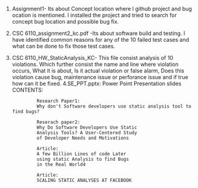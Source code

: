 1. Assignment1- Its about Concept location where I github project and bug ocation is mentioned. I installed the project and tried to search for concept bug location and possible bug fix.
2. CSC 6110_assignment2_kc.pdf -Its about software build and testing. I have identified common reasons for any of the 10 failed test cases and what can be done to fix those test cases.
3. CSC 6110_HW_StaticAnalysis_KC- This file consist analysis of 10 violations. 
                                  Which further consist the name and line where violation occurs,
                                  What it is about,
                                  Is it actual violation or false alarm,
                                  Does this violation cause bug, maintenance issue or perforance issue and
                                  if true how can it be fixed.
4.SE_PPT.pptx: Power Point Presentation slides
                CONTENTS:
                
                Research Paper1:
                Why don't Software developers use static analysis tool to find bugs?
                
                Reserach paper2:
                Why Do Software Developers Use Static
                Analysis Tools? A User-Centered Study
                of Developer Needs and Motivations
                
                Article:
                A few Billion Lines of code Later 
                using static Analysis to find Bugs 
                in the Real World4
                
                Article:
                SCALING STATIC ANALYSES AT FACEBOOK

